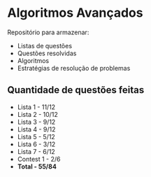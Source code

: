 # Algoritmos Avançados

Repositório para armazenar:

* Listas de questões
* Questões resolvidas
* Algoritmos
* Estratégias de resolução de problemas

## Quantidade de questões feitas
 * Lista 1 - 11/12
 * Lista 2 - 10/12
 * Lista 3 - 9/12
 * Lista 4 - 9/12
 * Lista 5 - 5/12
 * Lista 6 - 3/12
 * Lista 7 - 6/12
 * Contest 1 - 2/6
 * **Total - 55/84**

